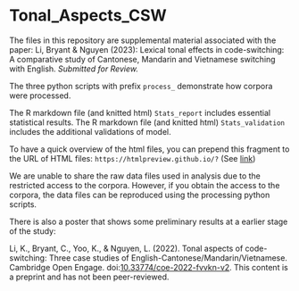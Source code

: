# Tonal_Aspects_CSW

The files in this repository are supplemental material associated with the paper: Li, Bryant & Nguyen (2023): Lexical tonal effects in code-switching: A comparative study of Cantonese, Mandarin and Vietnamese switching with English. *Submitted for Review.*

The three python scripts with prefix `process_` demonstrate how corpora were processed. 

The R markdown file (and knitted html) `Stats_report` includes essential statistical results. The R markdown file (and knitted html) `Stats_validation` includes the additional validations of model.

To have a quick overview of the html files, you can prepend this fragment to the URL of HTML files: `https://htmlpreview.github.io/?` (See [link](https://github.com/htmlpreview/htmlpreview.github.com))

We are unable to share the raw data files used in analysis due to the restricted access to the corpora. However, if you obtain the access to the corpora, the data files can be reproduced using the processing python scripts. 

There is also a poster that shows some preliminary results at a earlier stage of the study: 

Li, K., Bryant, C., Yoo, K., & Nguyen, L. (2022). Tonal aspects of code-switching: Three case studies of English-Cantonese/Mandarin/Vietnamese. Cambridge Open Engage. doi:[10.33774/coe-2022-fvvkn-v2](https://www.cambridge.org/engage/coe/article-details/637c039ae70b0a5ea9a5a5c8). This content is a preprint and has not been peer-reviewed.
